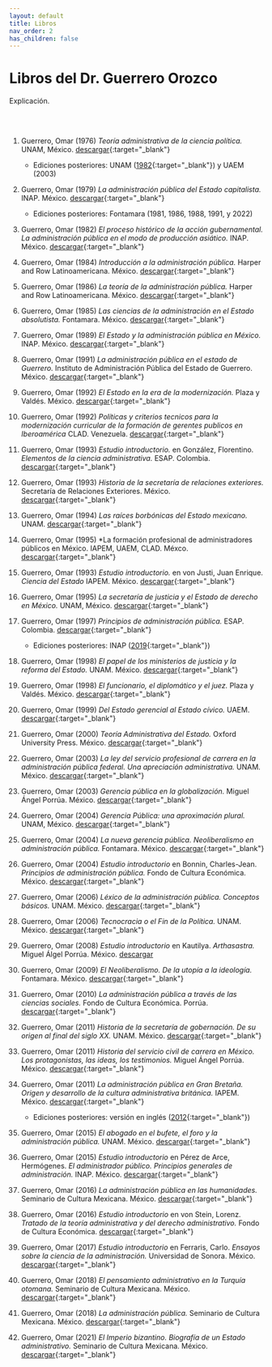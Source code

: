 ```yaml
---
layout: default
title: Libros
nav_order: 2
has_children: false
---
```


# Libros del Dr. Guerrero Orozco

Explicación.

<br/><br/>

1. Guerrero, Omar (1976) *Teoría administrativa de la ciencia política.* UNAM, México. [descargar](https://drive.google.com/file/d/1vW9xM6i3bmxRyOWQqxksTcMt42um4E_E/view?usp=drive_link){:target="_blank"}
    - Ediciones posteriores: UNAM ([1982](/pdfs/libros/TACP1.pdf){:target="_blank"}) y UAEM (2003)

2. Guerrero, Omar (1979) *La administración pública del Estado capitalista.* INAP. México.  [descargar](/pdfs/libros/Estado_capitalista.pdf){:target="_blank"}
    - Ediciones posteriores: Fontamara (1981, 1986, 1988, 1991, y 2022)

3. Guerrero, Omar (1982) *El proceso histórico de la acción gubernamental. La administración pública en el modo de producción asiático.* INAP. México. [descargar](/pdfs/libros/PHAC.pdf){:target="_blank"}

4. Guerrero, Omar (1984) *Introducción a la administración pública.* Harper and Row Latinoamericana. México. [descargar](/pdfs/libros/IntroAP.pdf){:target="_blank"}

5. Guerrero, Omar (1986) *La teoría de la administración pública.* Harper and Row Latinoamericana. México. [descargar](/pdfs/libros/TAP.pdf){:target="_blank"}

6. Guerrero, Omar (1985) *Las ciencias de la administración en el Estado absolutista.* Fontamara. México. [descargar](/pdfs/libros/Estado_capitalista.pdf){:target="_blank"}

7. Guerrero, Omar (1989) *El Estado y la administración pública en México.* INAP. México. [descargar](/pdfs/libros/estado_admin_mexico.pdf){:target="_blank"}

8. Guerrero, Omar (1991) *La administración pública en el estado de Guerrero.* Instituto de Administración Pública del Estado de Guerrero. México. [descargar](/pdfs/libros/APEG.pdf){:target="_blank"}

9. Guerrero, Omar (1992) *El Estado en la era de la modernización.* Plaza y Valdés. México. [descargar](/pdfs/libros/El_Estado_en_la_era_de_la_modernizacion.pdf){:target="_blank"}

10. Guerrero, Omar (1992) *Políticas y criterios tecnicos para la modernización curricular de la formación de gerentes publicos en Iberoamérica* CLAD. Venezuela. [descargar](/pdfs/libros/Modernizacion.pdf){:target="_blank"}

11. Guerrero, Omar (1993) *Estudio introductorio.* en González, Florentino. *Elementos de la ciencia administrativa.* ESAP. Colombia. [descargar](/pdfs/libros/Florentino1.pdf){:target="_blank"}

12. Guerrero, Omar (1993) *Historia de la secretaría de relaciones exteriores.* Secretaría de Relaciones Exteriores. México. [descargar](/pdfs/libros/HSRE1.pdf){:target="_blank"}

13. Guerrero, Omar (1994) *Las raíces borbónicas del Estado mexicano.* UNAM. [descargar](/pdfs/libros/Raices_borbonicas.pdf){:target="_blank"}

14. Guerrero, Omar (1995) *La formación profesional de administradores públicos en México. IAPEM, UAEM, CLAD. Méxco. [descargar](/pdfs/libros/fpap01.pdf){:target="_blank"}

15. Guerrero, Omar (1993) *Estudio introductorio.* en von Justi, Juan Enrique. *Ciencia del Estado* IAPEM. México. [descargar](/pdfs/libros/Justi1.pdf){:target="_blank"}

16. Guerrero, Omar (1995) *La secretaría de justicia y el Estado de derecho en México.* UNAM, México. [descargar](/pdfs/libros/secre_justicia.pdf){:target="_blank"}

17. Guerrero, Omar (1997) *Principios de administración pública.* ESAP. Colombia. [descargar](/pdfs/libros/papp200.pdf){:target="_blank"}
    - Ediciones posteriores: INAP ([2019](/pdfs/libros/principios_de_administracion_publica.pdf){:target="_blank"})

18. Guerrero, Omar (1998) *El papel de los ministerios de justicia y la reforma del Estado.* UNAM. México. [descargar](/pdfs/libros/papel_justicia.pdf){:target="_blank"}

19. Guerrero, Omar (1998) *El funcionario, el diplomático y el juez.* Plaza y Valdés. México. [descargar](/pdfs/libros/El_funcionario_el_diplomatico_y_el_juez.pdf){:target="_blank"}

20. Guerrero, Omar (1999) *Del Estado gerencial al Estado cívico.* UAEM. [descargar](/pdfs/libros/Estado_gerencial.pdf){:target="_blank"}

21. Guerrero, Omar (2000) *Teoría Administrativa del Estado.* Oxford University Press. México. [descargar](/pdfs/libros/TAE.pdf){:target="_blank"}

22. Guerrero, Omar (2003) *La ley del servicio profesional de carrera en la administración pública federal. Una apreciación administrativa.* UNAM. México. [descargar](/pdfs/libros/ley_servicio.pdf){:target="_blank"}

23. Guerrero, Omar (2003) *Gerencia pública en la globalización.* Miguel Ángel Porrúa. México. [descargar](/pdfs/libros/gerencia_publica.pdf){:target="_blank"}

24. Guerrero, Omar (2004) *Gerencia Pública: una aproximación plural.* UNAM, México. [descargar](/pdfs/libros/gerencia_plural.pdf){:target="_blank"}

25. Guerrero, Omar (2004) *La nueva gerencia pública. Neoliberalismo en administración pública.* Fontamara. México. [descargar](/pdfs/libros/ngp.pdf){:target="_blank"}

26. Guerrero, Omar (2004) *Estudio introductorio* en Bonnin, Charles-Jean. *Principios de administración pública.* Fondo de Cultura Económica. México. [descargar](/pdfs/libros/papEstudioIntro.pdf){:target="_blank"}

27. Guerrero, Omar (2006) *Léxico de la administración pública. Conceptos básicos.* UNAM. México. [descargar](/pdfs/libros/LexicoAdmonPublica.pdf){:target="_blank"}

28. Guerrero, Omar (2006) *Tecnocracia o el Fin de la Política.* UNAM. México. [descargar](/pdfs/libros/tecnocracia.pdf){:target="_blank"}

29. Guerrero, Omar (2008) *Estudio introductorio* en Kautilya. *Arthasastra.* Miguel Álgel Porrúa. México. [descargar](/pdfs/libros/Arthasastra.pdf)

30. Guerrero, Omar (2009) *El Neoliberalismo. De la utopía a la ideología.* Fontamara. México. [descargar](/pdfs/libros/neoliberalismo_utopia.pdf){:target="_blank"}

31. Guerrero, Omar (2010) *La administración pública a través de las ciencias sociales.* Fondo de Cultura Económica. Porrúa. [descargar](/pdfs/libros/apcs.pdf){:target="_blank"}

32. Guerrero, Omar (2011) *Historia de la secretaría de gobernación. De su origen al final del siglo XX.* UNAM. México. [descargar](/pdfs/libros/gobernacion.pdf){:target="_blank"}

33. Guerrero, Omar (2011) *Historia del servicio civil de carrera en México. Los protagonistas, las ideas, los testimonios.* Miguel Ángel Porrúa. México. [descargar](/pdfs/libros/HSCM.pdf){:target="_blank"}

34. Guerrero, Omar (2011) *La administración pública en Gran Bretaña. Origen y desarrollo de la cultura administrativa británica.* IAPEM. México. [descargar](/pdfs/libros/apgb.pdf){:target="_blank"}
    - Ediciones posteriores: versión en inglés ([2012](/pdfs/libros/AdministrationGreatBritain.pdf){:target="_blank"})

35. Guerrero, Omar (2015) *El abogado en el bufete, el foro y la administración pública.* UNAM. México. [descargar](/pdfs/libros/abogado.pdf){:target="_blank"}

36. Guerrero, Omar (2015) *Estudio introductorio* en Pérez de Arce, Hermógenes. *El administrador público. Principios generales de administración.* INAP. México. [descargar](/pdfs/libros/el-administrador-publico-o-sea-estudios-sobre-principios-generales-de-administracion.pdf){:target="_blank"}

37. Guerrero, Omar (2016) *La administración pública en las humanidades.* Seminario de Cultura Mexicana. México. [descargar](/pdfs/libros/aphumanidades.pdf){:target="_blank"}

38. Guerrero, Omar (2016) *Estudio introductorio* en von Stein, Lorenz. *Tratado de la teoría administrativa y del derecho administrativo.* Fondo de Cultura Económica. [descargar](/pdfs/libros/Stein.pdf){:target="_blank"}

39. Guerrero, Omar (2017) *Estudio introductorio* en Ferraris, Carlo. *Ensayos sobre la ciencia de la administración.* Universidad de Sonora. México. [descargar](/pdfs/libros/CarloFerraris.EnsayosCienciaAdministracion.pdf){:target="_blank"}

40. Guerrero, Omar (2018) *El pensamiento administrativo en la Turquía otomana.* Seminario de Cultura Mexicana. México. [descargar](/pdfs/libros/turquiaotomana.pdf){:target="_blank"}

41. Guerrero, Omar (2018) *La administración pública.* Seminario de Cultura Mexicana. México. [descargar](/pdfs/libros/laadministracionpublica.pdf){:target="_blank"}

42. Guerrero, Omar (2021) *El Imperio bizantino. Biografía de un Estado administrativo.* Seminario de Cultura Mexicana. México. [descargar](/pdfs/libros/ImperioBizantino.pdf){:target="_blank"}


